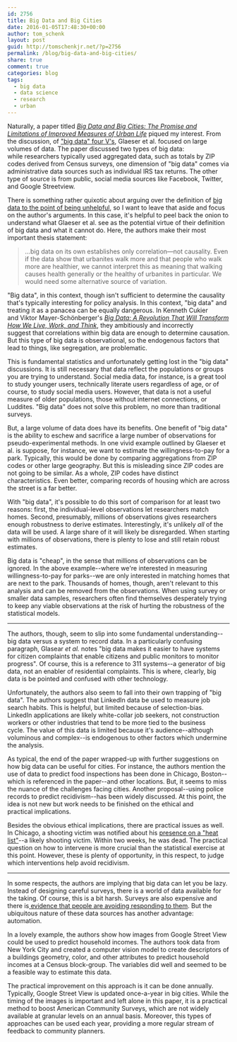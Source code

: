 ```yaml
---
id: 2756
title: Big Data and Big Cities
date: 2016-01-05T17:48:30+00:00
author: tom_schenk
layout: post
guid: http://tomschenkjr.net/?p=2756
permalink: /blog/big-data-and-big-cities/
share: true
comment: true
categories: blog 
tags:
  - big data
  - data science
  - research
  - urban
---
```

Naturally, a paper titled <a href="http://people.hbs.edu/mluca/BigDataBigCities.pdf"><em>Big Data and Big Cities: The Promise and Limitations of Improved Measures of Urban Life</em></a> piqued my interest. From the discussion, of <a href="https://www.thalesgroup.com/en/worldwide/big-data/four-vs-big-data">"big data" four V's</a>, Glaeser et al. focused on large volumes of data. The paper discussed two types of big data: while researchers typically used aggregated data, such as totals by ZIP codes derived from Census surveys, one dimension of "big data" comes via administrative data sources such as individual IRS tax returns. The other type of source is from public, social media sources like Facebook, Twitter, and Google Streetview.

There is something rather quixotic about arguing over the definition of <a href="https://www.perceptualedge.com/blog/?p=1349">big data to the point of being unhelpful</a>, so I want to leave that aside and focus on the author's arguments. In this case, it's helpful to peel back the onion to understand what Glaeser et al. see as the potential virtue of their definition of big data and what it cannot do. Here, the authors make their most important thesis statement:
<blockquote>
<p class="p1">...big data on its own establishes only correlation—not causality. Even if the data show that urbanites walk more and that people who walk more are healthier, we cannot interpret this as meaning that walking causes health generally or the healthy of urbanites in particular. We would need some alternative source of variation.</p>
</blockquote>
"Big data", in this context, though isn't sufficient to determine the causality that's typically interesting for policy analysis. In this context, "big data" and treating it as a panacea can be equally dangerous. In Kenneth Cukier and Viktor Mayer-Schönberger's <a href="http://www.amazon.com/Big-Data-Revolution-Transform-Think/dp/0544227751"><em>Big Data: A Revolution That Will Transform How We Live, Work, and Think</em></a>, they ambitiously and incorrectly suggest that correlations within big data are enough to determine causation. But this type of big data is observational, so the endogenous factors that lead to things, like segregation, are problematic.

This is fundamental statistics and unfortunately getting lost in the "big data" discussions. It is still necessary that data reflect the populations or groups you are trying to understand. Social media data, for instance, is a great tool to study younger users, technically literate users regardless of age, or of course, to study social media users. However, that data is not a useful measure of older populations, those without internet connections, or Luddites. "Big data" does not solve this problem, no more than traditional surveys.

But, a large volume of data does have its benefits. One benefit of "big data" is the ability to eschew and sacrifice a large number of observations for pseudo-experimental methods. In one vivid example outlined by Glaeser et al. is suppose, for instance, we want to estimate the willingness-to-pay for a park. Typically, this would be done by comparing aggregations from ZIP codes or other large geography. But this is misleading since ZIP codes are not going to be similar. As a whole, ZIP codes have distinct characteristics. Even better, comparing records of housing which are across the street is a far better.

With "big data", it's possible to do this sort of comparison for at least two reasons: first, the individual-level observations let researchers match homes. Second, presumably, millions of observations gives researchers enough robustness to derive estimates. Interestingly, it's unlikely <em>all</em> of the data will be used. A large share of it will likely be disregarded. When starting with millions of observations, there is plenty to lose and still retain robust estimates.

Big data is "cheap", in the sense that millions of observations can be ignored. In the above example--where we're interested in measuring willingness-to-pay for parks--we are only interested in matching homes that are next to the park. Thousands of homes, though, aren't relevant to this analysis and can be removed from the observations. When using survey or smaller data samples, researchers often find themselves desperately trying to keep any viable observations at the risk of hurting the robustness of the statistical models.

<hr />

The authors, though, seem to slip into some fundamental understanding--big data versus a system to record data. In a particularly confusing paragraph, Glasear <em>et al.</em> notes "big data makes it easier to have systems for citizen complaints that enable citizens and public monitors to monitor progress". Of course, this is a reference to 311 systems--a generator of big data, not an enabler of residential complaints. This is where, clearly, big data is be pointed and confused with other technology.

Unfortunately, the authors also seem to fall into their own trapping of "big data". The authors suggest that LinkedIn data be used to measure job search habits. This is helpful, but limited because of selection-bias. LinkedIn applications are likely white-collar job seekers, not construction workers or other industries that tend to be more tied to the business cycle. The value of this data is limited because it's audience--although voluminous and complex--is endogenous to other factors which undermine the analysis.

As typical, the end of the paper wrapped-up with further suggestions on how big data can be useful for cities. For instance, the authors mention the use of data to predict food inspections has been done in Chicago, Boston--which is referenced in the paper--and other locations. But, it seems to miss the nuance of the challenges facing cities. Another proposal--using police records to predict recidivism--has been widely discussed. At this point, the idea is not new but work needs to be finished on the ethical and practical implications.

Besides the obvious ethical implications, there are practical issues as well. In Chicago, a shooting victim was notified about his <a href="http://articles.chicagotribune.com/2013-08-21/news/ct-met-heat-list-20130821_1_chicago-police-commander-andrew-papachristos-heat-list">presence on a "heat list"</a>--a likely shooting victim. Within two weeks, he was dead. The practical question on how to intervene is more crucial than the statistical exercise at this point. However, these is plenty of opportunity, in this respect, to judge which interventions help avoid recidivism.

<hr />

In some respects, the authors are implying that big data can let you be lazy. Instead of designing careful surveys, there is a world of data available for the taking. Of course, this is a bit harsh. Surveys are also expensive and there is<a href="http://fivethirtyeight.com/features/is-the-polling-industry-in-stasis-or-in-crisis/"> evidence that people are avoiding responding to them</a>. But the ubiquitous nature of these data sources has another advantage: automation.

In a lovely example, the authors show how images from Google Street View could be used to predict household incomes. The authors took data from New York City and created a computer vision model to create descriptors of a buildings geometry, color, and other attributes to predict household incomes at a Census block-group. The variables did well and seemed to be a feasible way to estimate this data.

The practical improvement on this approach is it can be done annually. Typically, Google Street View is updated once-a-year in big cities. While the timing of the images is important and left alone in this paper, it is a practical method to boost American Community Surveys, which are not widely available at granular levels on an annual basis. Moreover, this types of approaches can be used each year, providing a more regular stream of feedback to community planners.